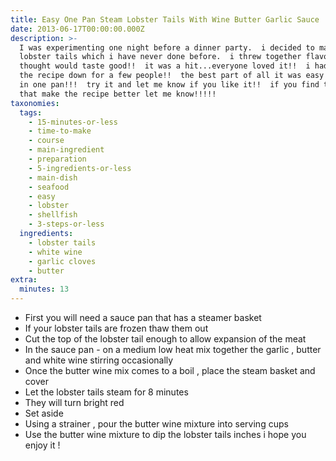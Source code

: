 ```yaml
---
title: Easy One Pan Steam Lobster Tails With Wine Butter Garlic Sauce
date: 2013-06-17T00:00:00.000Z
description: >-
  I was experimenting one night before a dinner party.  i decided to make
  lobster tails which i have never done before.  i threw together flavors that i
  thought would taste good!!  it was a hit...everyone loved it!!  i had to write
  the recipe down for a few people!!  the best part of all it was easy and all
  in one pan!!!  try it and let me know if you like it!!  if you find things
  that make the recipe better let me know!!!!!
taxonomies:
  tags:
    - 15-minutes-or-less
    - time-to-make
    - course
    - main-ingredient
    - preparation
    - 5-ingredients-or-less
    - main-dish
    - seafood
    - easy
    - lobster
    - shellfish
    - 3-steps-or-less
  ingredients:
    - lobster tails
    - white wine
    - garlic cloves
    - butter
extra:
  minutes: 13
---
```

 - First you will need a sauce pan that has a steamer basket
 - If your lobster tails are frozen thaw them out
 - Cut the top of the lobster tail enough to allow expansion of the meat
 - In the sauce pan - on a medium low heat mix together the garlic , butter and white wine stirring occasionally
 - Once the butter wine mix comes to a boil , place the steam basket and cover
 - Let the lobster tails steam for 8 minutes
 - They will turn bright red
 - Set aside
 - Using a strainer , pour the butter wine mixture into serving cups
 - Use the butter wine mixture to dip the lobster tails inches i hope you enjoy it !
